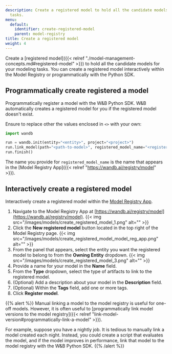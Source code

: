 ```yaml
---
description: Create a registered model to hold all the candidate models for your modeling
  tasks.
menu:
  default:
    identifier: create-registered-model
    parent: model-registry
title: Create a registered model
weight: 4
---
```



Create a [registered model]({{< relref "./model-management-concepts.md#registered-model" >}}) to hold all the candidate models for your modeling tasks. You can create a registered model interactively within the Model Registry or programmatically with the Python SDK.

## Programmatically create registered a model
Programmatically register a model with the W&B Python SDK. W&B automatically creates a registered model for you if the registered model doesn't exist.

Ensure to replace other the values enclosed in `<>` with your own:

```python
import wandb

run = wandb.init(entity="<entity>", project="<project>")
run.link_model(path="<path-to-model>", registered_model_name="<registered-model-name>")
run.finish()
```

The name you provide for `registered_model_name` is the name that appears in the [Model Registry App]({{< relref "https://wandb.ai/registry/model" >}}).

## Interactively create a registered model
Interactively create a registered model within the [Model Registry App](https://wandb.ai/registry/model).

1. Navigate to the Model Registry App at [https://wandb.ai/registry/model](https://wandb.ai/registry/model).
{{< img src="/images/models/create_registered_model_1.png" alt="" >}}
2. Click the **New registered model** button located in the top right of the Model Registry page.
{{< img src="/images/models/create_registered_model_model_reg_app.png" alt="" >}}
3. From the panel that appears, select the entity you want the registered model to belong to from the **Owning Entity** dropdown.
{{< img src="/images/models/create_registered_model_3.png" alt="" >}}
4. Provide a name for your model in the **Name** field. 
5. From the **Type** dropdown, select the type of artifacts to link to the registered model.
6. (Optional) Add a description about your model in the **Description** field. 
7. (Optional) Within the **Tags** field, add one or more tags. 
8. Click **Register model**.


{{% alert %}}
Manual linking a model to the model registry is useful for one-off models. However, it is often useful to [programmatically link model versions to the model registry]({{< relref "link-model-version#programmatically-link-a-model" >}}).

For example, suppose you have a nightly job. It is tedious to manually link a model created each night. Instead, you could create a script that evaluates the model, and if the model improves in performance, link that model to the model registry with the W&B Python SDK.
{{% /alert %}}